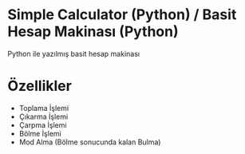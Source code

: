# Simple Calculator (Python) / Basit Hesap Makinası (Python)
Python ile yazılmış basit hesap makinası

# Özellikler
* Toplama İşlemi
* Çıkarma İşlemi
* Çarpma İşlemi
* Bölme İşlemi
* Mod Alma (Bölme sonucunda kalan Bulma)

